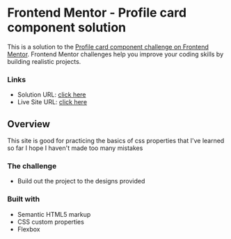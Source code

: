 # Frontend Mentor - Profile card component solution

This is a solution to the [Profile card component challenge on Frontend Mentor](https://www.frontendmentor.io/challenges/profile-card-component-cfArpWshJ). Frontend Mentor challenges help you improve your coding skills by building realistic projects.

### Links

- Solution URL: [click here](https://github.com/medwasleti2/profile-card)
- Live Site URL: [click here]( https://medwasleti2.github.io/profile-card/)

## Overview

This site is good for practicing the basics of css properties that I've learned so far I hope I haven't made too many mistakes

### The challenge

- Build out the project to the designs provided

### Built with

- Semantic HTML5 markup
- CSS custom properties
- Flexbox

